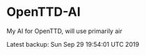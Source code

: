 # OpenTTD-AI
My AI for OpenTTD, will use primarily air

Latest backup: Sun Sep 29 19:54:01 UTC 2019
